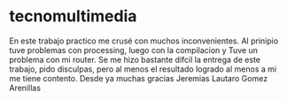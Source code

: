# tecnomultimedia
En este trabajo practico me crusé con muchos inconvenientes. Al prinipio tuve problemas con processing, luego con la compilacion y Tuve un problema con mi router. 
Se me hizo bastante difcil la entrega de este trabajo, pido disculpas, pero al menos el resultado logrado al menos a mi me tiene contento.
Desde ya muchas gracias Jeremias Lautaro Gomez Arenillas
